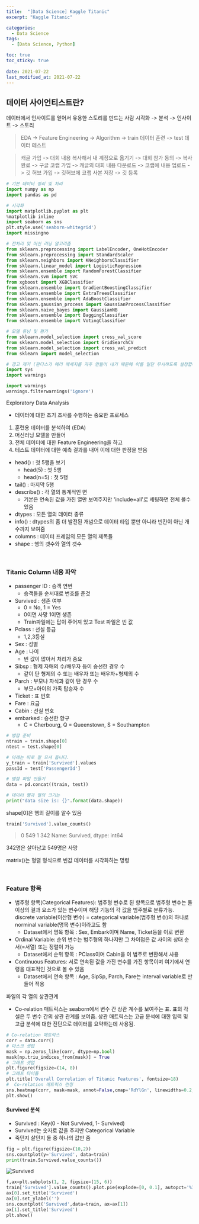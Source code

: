 ```yaml
---
title:  "[Data Science] Kaggle Titanic"
excerpt: "Kaggle Titanic"

categories:
  - Data Science
tags:
  - [Data Science, Python]

toc: true
toc_sticky: true
 
date: 2021-07-22
last_modified_at: 2021-07-22
---
```

## 데이터 사이언티스트란?
데이터에서 인사이트를 얻어서 유용한 스토리를 만드는 사람
시각화 -> 분석 -> 인사이트 -> 스토리

> EDA -> Feature Engineering -> Algorithm -> train 데이터 훈련 -> test 데이터 테스트

> 캐글 가입 -> 대회 내용 복사해서 내 계정으로 옮기기 -> 대회 참가 동의 -> 복사 완료 -> 구글 코랩 가입 -> 캐글의 대회 내용 다운로드 -> 코랩에 내용 업로드 -> 깃 허브 가입 -> 깃허브에 코랩 사본 저장 -> 깃 등록

```python
# 기본 데이터 정리 및 처리
import numpy as np
import pandas as pd

# 시각화
import matplotlib.pyplot as plt
%matplotlib inline
import seaborn as sns
plt.style.use('seaborn-whitegrid')
import missingno

# 전처리 및 머신 러닝 알고리즘
from sklearn.preprocessing import LabelEncoder, OneHotEncoder
from sklearn.preprocessing import StandardScaler
from sklearn.neighbors import KNeighborsClassifier
from sklearn.linear_model import LogisticRegression
from sklearn.ensemble import RandomForestClassifier
from sklearn.svm import SVC
from xgboost import XGBClassifier
from sklearn.ensemble import GradientBoostingClassifier
from sklearn.ensemble import ExtraTreesClassifier
from sklearn.ensemble import AdaBoostClassifier
from sklearn.gaussian_process import GaussianProcessClassifier
from sklearn.naive_bayes import GaussianNB
from sklearn.ensemble import BaggingClassifier
from sklearn.ensemble import VotingClassifier

# 모델 튜닝 및 평가
from sklearn.model_selection import cross_val_score
from sklearn.model_selection import GridSearchCV
from sklearn.model_selection import cross_val_predict
from sklearn import model_selection

# 경고 제거 (판다스가 에러 메세지를 자주 만들어 내기 때문에 이를 일단 무시하도록 설정합니다.)
import sys
import warnings

import warnings
warnings.filterwarnings('ignore')
```
Exploratory Data Analysis
- 데이터에 대한 초기 조사를 수행하는 중요한 프로세스
1. 훈련용 데이터를 분석하여 (EDA)
2. 머신러닝 모델을 만들어
3. 전체 데이터에 대한 Feature Engineering을 하고
4. 테스트 데이터에 대한 예측 결과를 내어 이에 대한 판정을 받음

- head() : 첫 5행을 보기
    - head(5) : 첫 5행
    - head(n=5) : 첫 5행
- tail() : 마지막 5행
- describe() : 각 열의 통계적인 면
    - 기본은 연속된 값을 가진 열만 보여주지만 'include=all'로 세팅하면 전체 볼수 있음
- dtypes : 모든 열의 데이터 종류
- info() : dtypes의 좀 더 발전된 개념으로 데이터 타입 뿐만 아니라 빈칸이 아닌 개수까지 보여줌
- columns : 데이터 프레임의 모든 열의 제목들
- shape : 행의 갯수와 열의 갯수

<br>

### Titanic Column 내용 파악
- passenger ID : 승객 연번
    - 승객들을 순서대로 번호를 준것
- Survived : 생존 여부
    - 0 = No, 1 = Yes
    - 0이면 사망 1이면 생존
    - Train파일에는 답이 주어져 있고 Test 파일은 빈 값
- Pclass : 선실 등급
    - 1,2,3등실
- Sex : 성별
- Age : 나이
    - 빈 값이 많아서 처리가 중요
- Sibsp : 형제 자매의 수/배우자 등이 승선한 경우 수
    - 같이 탄 형제의 수 또는 배우자 또는 배우자+형제의 수
- Parch : 부모나 자식과 같이 탄 경우 수
    - 부모+아이의 가족 탑승자 수
- Ticket : 표 번호
- Fare : 요금
- Cabin : 선실 번호
- embarked : 승선한 항구
    - C = Cherbourg, Q = Queenstown, S = Southampton



```python
# 병합 준비
ntrain = train.shape[0]
ntest = test.shape[0]

# 아래는 따로 잘 모셔 둡니다.
y_train = train['Survived'].values
passId = test['PassengerId']

# 병함 파일 만들기
data = pd.concat((train, test))

# 데이터 행과 열의 크기는
print("data size is: {}".format(data.shape))
```
shape[0]은 행의 길이를 알수 있음

```python
train['Survived'].value_counts()
```
>   0    549
    1    342
    Name: Survived, dtype: int64

342명은 살아남고 549명은 사망

matrix()는 형렬 형식으로 빈값 데이터를 시각화하는 명령

<br>

### Feature 항목
- 범주형 항목(Categorical Features):
    범주형 변수로 된 항목으로 범주형 변수는 둘 이상의 결과 요소가 있는 변수이며 해당 기능의 각 값을 범주별로 분류가능.
    discrete variable(이산형 변수) = categorical variable(범주형 변수)의 하나로 norminal variable(명목 변수)이라고도 함
    - Dataset에서 명목 항목 : Sex, Embark이며 Name, Ticket등을 이로 변환
- Ordinal Variable:
    순위 변수는 범주형의 하나지만 그 차이점은 값 사이의 상대 순서(=서열) 또는 정렬이 가능
    - Dataset에서 순위 항목 : PClass이며 Cabin을 이 범주로 변환해서 사용
- Continuous Features:
    서로 연속된 값을 가진 변수를 가진 항목이며 여기에서 연령을 대표적인 것으로 볼 수 있음
    - Dataset에서 연속 항목 : Age, SipSp, Parch, Fare는 interval variable로 만들어 적용


파일의 각 열의 상관관계
- Co-relation 매트릭스는 seaborn에서 변수 간 상관 계수를 보여주는 표. 표의 각 셀은 두 변수 간의 상관 관계를 보여줌. 상관 매트릭스는 고급 분석에 대한 입력 및 고급 분석에 대한 진단으로 데이터를 요약하는데 사용됨.
```python
# Co-relation 매트릭스
corr = data.corr()
# 마스크 셋업
mask = np.zeros_like(corr, dtype=np.bool)
mask[np.triu_indices_from(mask)] = True
# 그래프 셋업
plt.figure(figsize=(14, 8))
# 그래프 타이틀
plt.title('Overall Correlation of Titanic Features', fontsize=18)
#  Co-relation 매트릭스 런칭
sns.heatmap(corr, mask=mask, annot=False,cmap='RdYlGn', linewidths=0.2, annot_kws={'size':20})
plt.show()
```

#### Survived 분석
- Survived : Key(0 - Not Survived, 1- Survived)
- Survived는 숫자로 값을 주지만 Categorical Variable
- 죽던지 살던지 둘 중 하나의 값만 줌
```python
fig = plt.figure(figsize=(10,2))
sns.countplot(y='Survived', data=train)
print(train.Survived.value_counts())
```
![Survived](/assets/images/kagglestart1.png)

```python
f,ax=plt.subplots(1, 2, figsize=(15, 6))
train['Survived'].value_counts().plot.pie(explode=[0, 0.1], autopct='%1.1f%%', ax=ax[0], shadow=True)
ax[0].set_title('Survived')
ax[0].set_ylabel('')
sns.countplot('Survived',data=train, ax=ax[1])
ax[1].set_title('Survived')
plt.show()
```

```python

```

```python

```

```python

```

```python

```

```python

```

